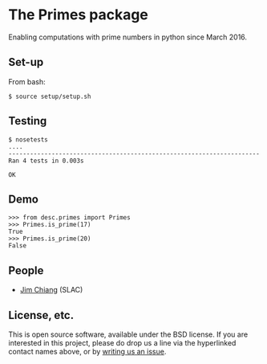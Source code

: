 # The Primes package

Enabling computations with prime numbers in python since March 2016.

## Set-up
From bash:
```
$ source setup/setup.sh
```

## Testing
```
$ nosetests
....
----------------------------------------------------------------------
Ran 4 tests in 0.003s

OK
```

## Demo
```
>>> from desc.primes import Primes
>>> Primes.is_prime(17)
True
>>> Primes.is_prime(20)
False
```

## People
* [Jim Chiang](https://github.com/jchiang87/Primes/issues/new?body=@jchiang87) (SLAC)

## License, etc.

This is open source software, available under the BSD license. If you are interested in this project, please do drop us a line via the hyperlinked contact names above, or by [writing us an issue](https://github.com/jchiang87/Primes/issues/new).
